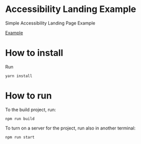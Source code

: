 # Accessibility Landing Example
Simple Accessibility Landing Page Example

[Example](https://facundopomar.github.io/accessibility-landing-example/)

# How to install

Run
```
yarn install
```

# How to run

To the build project, run:

```
npm run build
```

To turn on a server for the project, run also in another terminal:

```
npm run start
```